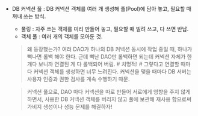 * DB 커넥션 풀 : DB 커넥션 객체를 여러 개 생성해 풀(Pool)에 담아 놓고, 필요할 때 꺼내 쓰는 방식.
  - 풀링 : 자주 쓰는 객체를 미리 만들어 놓고, 필요할 때 빌려 쓰고, 다 쓰면 반납.
  - 객체 풀 : 여러 개의 객체를 모아둔 것.

  > 왜 등장했는가?
    여러 DAO가 하나의 DB 커넥션 동시에 작업 중일 때, 하나가 뻑나면 롤백 해야 한다.
    근데 뻑난 DAO만 롤백하면 되는데 커넥션 자체가 한 개다 보니까 연결된 게 다 롤백되어 버림. # 치명적! #
    그렇다고 연결할 때마다 커넥션 객체를 생성하면 너무 느려진다.
    커넥션을 맺을 때마다 DB 서버는 사용자 인증과 권한 검사를 계속 수행하기 때문.

  > 커넥션 풀으로, DAO 마다 커넥션을 따로 만들어 서로에게 영향을 주지 않게 하면서,
    사용한 DB 커넥션 객체를 버리지 않고 풀에 보관해 재사용 함으로써 가비지 생성이나 성능 문제를 해결하자!
